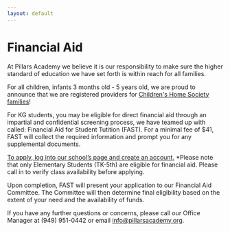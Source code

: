 ```yaml
---
layout: default
---
```


# Financial Aid

At Pillars Academy we believe it is our responsibility to make sure the higher standard of education we have set forth is within reach for all families. 

For all children, infants 3 months old - 5 years old, we are proud to announce that we are registered providers for [Children's Home Society families](http://www.chs-ca.org/child-care/cc-eligibility)!

For KG students, you may be eligible for direct financial aid through an impartial and confidential screening process, we have teamed up with called: Financial Aid for Student Tutition (FAST). For a minimal fee of $41, FAST will collect the required information and prompt you for any supplemental documents.

[To apply, log into our school’s page and create an account.](https://www.ismfast.com/V3/FastPage.php?id=21fd3aea06d6887cf80bf1704fa92888) *Please note that only Elementary Students (TK-5th) are eligible for financial aid. Please call in to verify class availability before applying.

Upon completion, FAST will present your application to our Financial Aid Committee. The Committee will then determine final eligibility based on the extent of your need and the availability of funds.

If you have any further questions or concerns, please call our Office Manager at (949) 951-0442 or email <info@pillarsacademy.org>.
